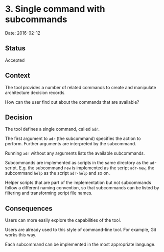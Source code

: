 # 3. Single command with subcommands

Date: 2016-02-12

## Status

Accepted

## Context

The tool provides a number of related commands to create
and manipulate architecture decision records.

How can the user find out about the commands that are available?

## Decision

The tool defines a single command, called `adr`.

The first argument to `adr` (the subcommand) specifies the
action to perform.  Further arguments are interpreted by the
subcommand.

Running `adr` without any arguments lists the available
subcommands.

Subcommands are implemented as scripts in the same
directory as the `adr` script.  E.g. the subcommand `new` is
implemented as the script `adr-new`, the subcommand `help`
as the script `adr-help` and so on.

Helper scripts that are part of the implementation but not
subcommands follow a different naming convention, so that
subcommands can be listed by filtering and transforming script
file names.

## Consequences

Users can more easily explore the capabilities of the tool.

Users are already used to this style of command-line tool.  For
example, Git works this way.

Each subcommand can be implemented in the most appropriate
language.
